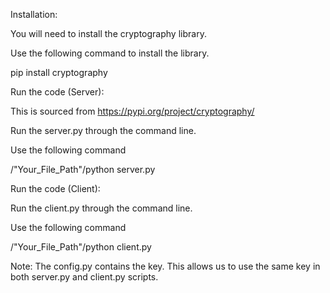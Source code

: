 Installation:

You will need to install the cryptography library.

Use the following command to install the library.

pip install cryptography

Run the code (Server):

This is sourced from https://pypi.org/project/cryptography/

Run the server.py through the command line.  

Use the following command

/"Your_File_Path"/python server.py

Run the code (Client):

Run the client.py through the command line.

Use the following command

/"Your_File_Path"/python client.py

Note: The config.py contains the key.  This allows us to use the same key in both server.py and client.py scripts.
